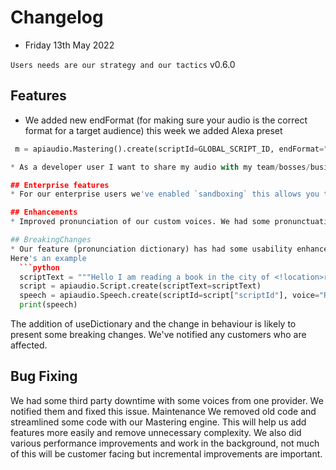 # Changelog

* Friday 13th May 2022

`Users needs are our strategy and our tactics` 
v0.6.0
## Features
* We added new endFormat (for making sure your audio is the correct format for a target audience) this week we added Alexa preset 
```python
 m = apiaudio.Mastering().create(scriptId=GLOBAL_SCRIPT_ID, endFormat="mp3_alexa")```

* As a developer user I want to share my audio with my team/bosses/business person so they can try and test the wonders of api.audio. We call this *virality link* and it's available in the console now. 

## Enterprise features
* For our enterprise users we've enabled `sandboxing` this allows you to test safely API requests without using up credits. Please contact your account manager for further details. 

## Enhancements
* Improved pronunciation of our custom voices. We had some pronunctuation issues reported by customers, this adds more natural sounding pauses to our voices.

## BreakingChanges
* Our feature (pronunciation dictionary) has had some usability enhancements. The biggest change is adding `useDictionary` as a boolean. 
Here's an example
  ```python
  scriptText = """Hello I am reading a book in the city of <!location>reading<!> today"""
  script = apiaudio.Script.create(scriptText=scriptText)
  speech = apiaudio.Speech.create(scriptId=script["scriptId"], voice="Ryan", useDictionary=True)
  print(speech)
  ```
The addition of useDictionary and the change in behaviour is likely to present some breaking changes. We've notified any customers who are affected. 

## Bug Fixing
We had some third party downtime with some voices from one provider. We notified them and fixed this issue. 
Maintenance
We removed old code and streamlined some code with our Mastering engine. This will help us add features more easily and remove unnecessary complexity. 
We also did various performance improvements and work in the background, not much of this will be customer facing but incremental improvements are important. 
